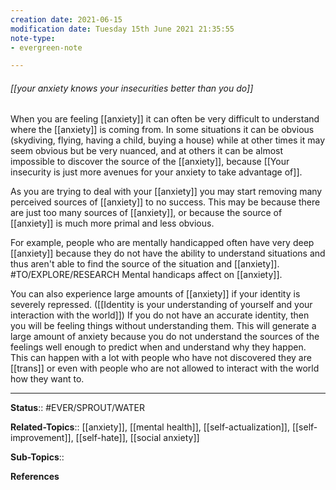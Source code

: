 ```yaml
---
creation date: 2021-06-15
modification date: Tuesday 15th June 2021 21:35:55
note-type: 
- evergreen-note

---
```


###### [[your anxiety knows your insecurities better than you do]]

When you are feeling [[anxiety]] it can often be very difficult to understand where the [[anxiety]] is coming from. In some situations it can be obvious (skydiving, flying, having a child, buying a house) while at other times it may seem obvious but be very nuanced, and at others it can be almost impossible to discover the source of the [[anxiety]], because [[Your insecurity is just more avenues for your anxiety to take advantage of]].

As you are trying to deal with your [[anxiety]] you may start removing many perceived sources of [[anxiety]] to no success. This may be because there are just too many sources of [[anxiety]], or because the source of [[anxiety]] is much more primal and less obvious. 

For example, people who are mentally handicapped often have very deep [[anxiety]] because they do not have the ability to understand situations and thus aren't able to find the source of the situation and [[anxiety]]. #TO/EXPLORE/RESEARCH Mental handicaps affect on [[anxiety]]. 

You can also experience large amounts of [[anxiety]] if your identity is severely repressed. ([[Identity is your understanding of yourself and your interaction with the world]]) If you do not have an accurate identity, then you will be feeling things without understanding them. This will generate a large amount of anxiety because you do not understand the sources of the feelings well enough to predict when and understand why they happen. This can happen with a lot with people who have not discovered they are [[trans]] or even with people who are not allowed to interact with the world how they want to.


---

**Status**:: #EVER/SPROUT/WATER  

**Related-Topics**::  [[anxiety]], [[mental health]], [[self-actualization]], [[self-improvement]], [[self-hate]], [[social anxiety]]
	
**Sub-Topics**::
	
**References**